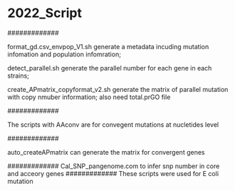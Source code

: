 # 2022_Script
#############

format_gd.csv_envpop_V1.sh generate a metadata incuding mutation infomation and population infomration;

detect_parallel.sh generate the parallel number for each gene in each strains;

create_APmatrix_copyformat_v2.sh generate the matrix of parallel mutation with copy nmuber information; also need total.prGO file

#############

The scripts with AAconv are for convegent mutations at nucletides level

#############

auto_createAPmatrix can generate the matrix for convergent genes

#############
Cal_SNP_pangenome.com to infer snp number in core and acceory genes
#############
These scripts were used for E coli mutation
